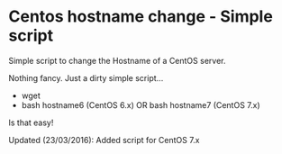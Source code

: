 # Centos hostname change - Simple script
Simple script to change the Hostname of a CentOS server.

Nothing fancy. Just a dirty simple script...

- wget
- bash hostname6 (CentOS 6.x) OR bash hostname7 (CentOS 7.x)

Is that easy!

Updated (23/03/2016): Added script for CentOS 7.x
